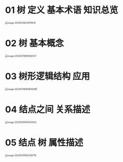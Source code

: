 # 01 树 定义 基本术语 知识总览

<img src="https://cvp.oss-cn-shanghai.aliyuncs.com/picgo/202403182129882.png" alt="image-20240318212911678" style="zoom:50%;" />



# 02 树 基本概念

<img src="https://cvp.oss-cn-shanghai.aliyuncs.com/picgo/202403190816361.png" alt="image-20240319081628727" style="zoom:50%;" />



# 03 树形逻辑结构 应用

<img src="https://cvp.oss-cn-shanghai.aliyuncs.com/picgo/202403190846308.png" alt="image-20240319084630085" style="zoom:50%;" />



# 04 结点之间 关系描述

<img src="https://cvp.oss-cn-shanghai.aliyuncs.com/picgo/202403191001846.png" alt="image-20240319100143432" style="zoom:50%;" />

# 05 结点 树 属性描述

<img src="https://cvp.oss-cn-shanghai.aliyuncs.com/picgo/202403191043891.png" alt="image-20240319104338719" style="zoom:50%;" />

